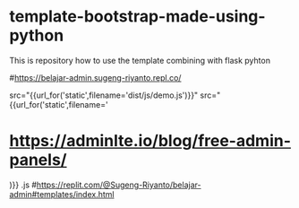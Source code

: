 # template-bootstrap-made-using-python
This is repository how to use the template combining with flask pyhton

#https://belajar-admin.sugeng-riyanto.repl.co/ 

src="{{url_for('static',filename='dist/js/demo.js')}}"
src="{{url_for('static',filename='
# https://adminlte.io/blog/free-admin-panels/
)}}
.js
#https://replit.com/@Sugeng-Riyanto/belajar-admin#templates/index.html 



 <!-- =======================================================
href="{{url_for('static',filename=')
  src="{{url_for('static',filename='dist/js/demo.js')}}"
  src="{{url_for('static',filename=' 
  )}}
href="assets
href="{{url_for('static',filename='assets
url(assets/
src="{{url_for('static',filename='assets/

  ======================================================== -->
